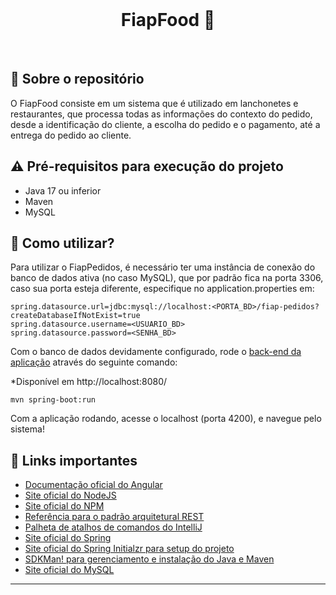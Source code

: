 <br>
<h1 align="center">
FiapFood 🍟
</h1>
<br>

## 💬 Sobre o repositório

O FiapFood consiste em um sistema que é utilizado em lanchonetes e restaurantes, que processa todas as informações do contexto do pedido, desde a identificação do cliente, a escolha do pedido e o pagamento, até a entrega do pedido ao cliente.

## ⚠ Pré-requisitos para execução do projeto

* Java 17 ou inferior
* Maven
* MySQL

## 📌 Como utilizar?

Para utilizar o FiapPedidos, é necessário ter uma instância de conexão do banco de dados ativa (no caso MySQL), que por padrão fica na porta 3306, caso sua porta esteja diferente, especifique no application.properties em:

```
spring.datasource.url=jdbc:mysql://localhost:<PORTA_BD>/fiap-pedidos?createDatabaseIfNotExist=true
spring.datasource.username=<USUARIO_BD>
spring.datasource.password=<SENHA_BD>
```

Com o banco de dados devidamente configurado, rode o [back-end da aplicação](https://github.com/wienerdev/sds) através do seguinte comando:

*Disponível em http://localhost:8080/

```
mvn spring-boot:run 
```

Com a aplicação rodando, acesse o localhost (porta 4200), e navegue pelo sistema!

## 🧠 Links importantes

* [Documentação oficial do Angular](https://angular.io/)
* [Site oficial do NodeJS](https://nodejs.org/en/)
* [Site oficial do NPM](https://www.npmjs.com/)
* [Referência para o padrão arquitetural REST](https://restfulapi.net/)
* [Palheta de atalhos de comandos do IntelliJ](https://resources.jetbrains.com/storage/products/intellij-idea/docs/IntelliJIDEA_ReferenceCard.pdf)
* [Site oficial do Spring](https://spring.io/)
* [Site oficial do Spring Initialzr para setup do projeto](https://start.spring.io/)
* [SDKMan! para gerenciamento e instalação do Java e Maven](https://sdkman.io/)
* [Site oficial do MySQL](https://www.mysql.com/)

---

